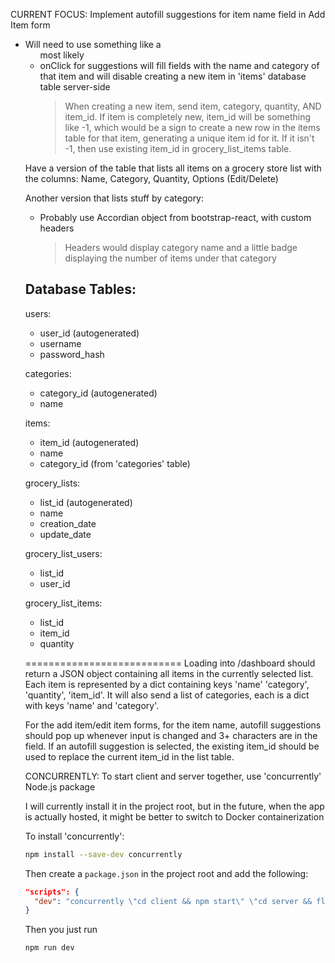 CURRENT FOCUS: Implement autofill suggestions for item name field in Add Item form
  - Will need to use something like a <ul> most likely
  - onClick for suggestions will fill fields with the name and category of that item and will disable creating a new item in 'items' database table server-side
    > When creating a new item, send item, category, quantity, AND item_id. If item is completely new, item_id will be something like -1, which would be a sign to create a new row in the items table for that item, generating a unique item id for it. If it isn't -1, then use existing item_id in grocery_list_items table.



Have a version of the table that lists all items on a grocery store list with the columns:
Name, Category, Quantity, Options (Edit/Delete)

Another version that lists stuff by category:
 - Probably use Accordian object from bootstrap-react, with custom headers
   > Headers would display category name and a little badge displaying the number of items under that category







Database Tables:
----------------
users:
- user_id (autogenerated)
- username
- password_hash

categories:
- category_id (autogenerated)
- name

items:
- item_id (autogenerated)
- name
- category_id (from 'categories' table)

grocery_lists:
- list_id (autogenerated)
- name
- creation_date
- update_date

grocery_list_users:
- list_id
- user_id

grocery_list_items:
- list_id
- item_id
- quantity


===========================
Loading into /dashboard should return a JSON object containing all items in the currently selected list. Each item is represented by a dict containing keys 'name' 'category', 'quantity', 'item_id'. It will also send a list of categories, each is a dict with keys 'name' and 'category'.

For the add item/edit item forms, for the item name, autofill suggestions should pop up whenever input is changed and 3+ characters are in the field. If an autofill suggestion is selected, the existing item_id should be used to replace the current item_id in the list table. 







CONCURRENTLY:
To start client and server together, use 'concurrently' Node.js package

I will currently install it in the project root, but in the future, when the app is actually hosted, 
it might be better to switch to Docker containerization 

To install 'concurrently':
```bash
npm install --save-dev concurrently
```

Then create a ```package.json``` in the project root and add the following:
```json
"scripts": {
  "dev": "concurrently \"cd client && npm start\" \"cd server && flask run\""
}
```

Then you just run
```bash
npm run dev
```
